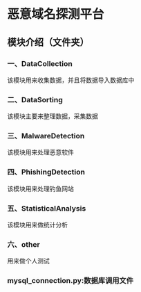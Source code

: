 恶意域名探测平台
================
模块介绍（文件夹）
-----------------
### 一、DataCollection

该模块用来收集数据，并且将数据导入数据库中

### 二、DataSorting

该模块主要来整理数据，采集数据

### 三、MalwareDetection
该模块用来处理恶意软件

### 四、PhishingDetection
该模块用来处理钓鱼网站

### 五、StatisticalAnalysis
该模块用来做统计分析

### 六、other
用来做个人测试

### mysql_connection.py:数据库调用文件